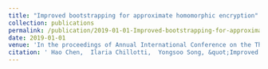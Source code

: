 ```yaml
---
title: "Improved bootstrapping for approximate homomorphic encryption"
collection: publications
permalink: /publication/2019-01-01-Improved-bootstrapping-for-approximate-homomorphic-encryption
date: 2019-01-01
venue: 'In the proceedings of Annual International Conference on the Theory and Applications of Cryptographic Techniques'
citation: ' Hao Chen,  Ilaria Chillotti,  Yongsoo Song, &quot;Improved bootstrapping for approximate homomorphic encryption.&quot; In the proceedings of Annual International Conference on the Theory and Applications of Cryptographic Techniques, 2019.'
---
```

